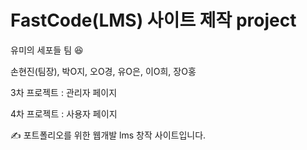 # FastCode(LMS) 사이트 제작 project


유미의 세포들 팀 😆

손현진(팀장), 박O지, 오O경, 유O은, 이O희, 장O홍

3차 프로젝트 : 관리자 페이지

4차 프로젝트 : 사용자 페이지


✍️ 포트폴리오를 위한 웹개발 lms 창작 사이트입니다.
